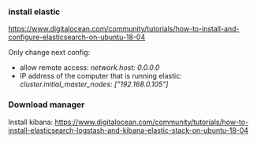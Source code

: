 ### install elastic 
https://www.digitalocean.com/community/tutorials/how-to-install-and-configure-elasticsearch-on-ubuntu-18-04

Only change next config:
* allow remote access: *network.host: 0.0.0.0*
* IP address of the computer that is running elastic: *cluster.initial_master_nodes: ["192.168.0.105"]*

### Download manager

Install kibana: https://www.digitalocean.com/community/tutorials/how-to-install-elasticsearch-logstash-and-kibana-elastic-stack-on-ubuntu-18-04
